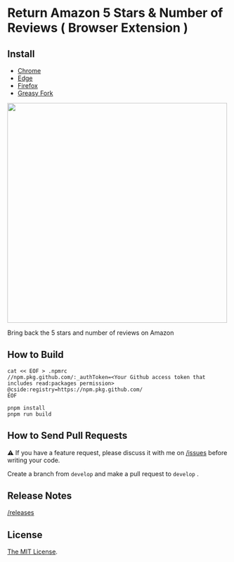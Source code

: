 # Return Amazon 5 Stars & Number of Reviews ( Browser Extension )

## Install

- [Chrome](https://chrome.google.com/webstore/detail/nahhbhpfahionfaobhlmoldlicdaoddg)
- [Edge](https://microsoftedge.microsoft.com/addons/detail/mpjnchaiiljgjanbceaoampplmeeibdh)
- [Firefox](https://addons.mozilla.org/firefox/addon/classic-amazon-stars/)
- [Greasy Fork](https://greasyfork.org/scripts/474149-return-amazon-5-stars-number-of-reviews)

<a href="https://chrome.google.com/webstore/detail/nahhbhpfahionfaobhlmoldlicdaoddg" target="_blank"><img src="https://user-images.githubusercontent.com/315510/262693816-9871ef8b-d7e7-4f0c-856d-7baa510f1715.png" width="500px" /></a>

Bring back the 5 stars and number of reviews on Amazon

## How to Build

```
cat << EOF > .npmrc
//npm.pkg.github.com/:_authToken=<Your Github access token that includes read:packages permission>
@cside:registry=https://npm.pkg.github.com/
EOF

pnpm install
pnpm run build
```

## How to Send Pull Requests

⚠️ If you have a feature request, please discuss it with me on [/issues](https://github.com/Cside/return-amazon-5-stars-and-number-of-reviews/issues) before writing your code.

Create a branch from `develop` and make a pull request to `develop` .

## Release Notes

[/releases](https://github.com/Cside/return-amazon-5-stars-and-number-of-reviews/releases)

## License

[The MIT License](/LICENSE).
